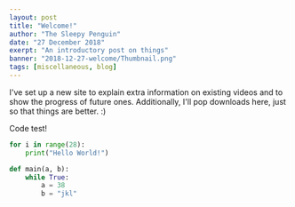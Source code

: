 ```yaml
---
layout: post
title: "Welcome!"
author: "The Sleepy Penguin"
date: "27 December 2018"
exerpt: "An introductory post on things"
banner: "2018-12-27-welcome/Thumbnail.png"
tags: [miscellaneous, blog]
---
```


I've set up a new site to explain extra information on existing videos and to show the progress of future ones. Additionally, I'll pop downloads here, just so that things are better. :)

Code test!

```python
for i in range(28):
    print("Hello World!")

def main(a, b):
    while True:
        a = 38
        b = "jkl"
        
```

